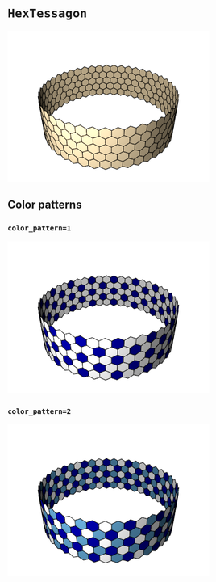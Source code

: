 # `HexTessagon`

![HexTessagon](../images/types/hex_tessagon.png)

## Color patterns

### `color_pattern=1`

![HexTessagon color pattern 1](../images/types/hex_tessagon_color1.png)

### `color_pattern=2`

![HexTessagon color pattern 2](../images/types/hex_tessagon_color2.png)
